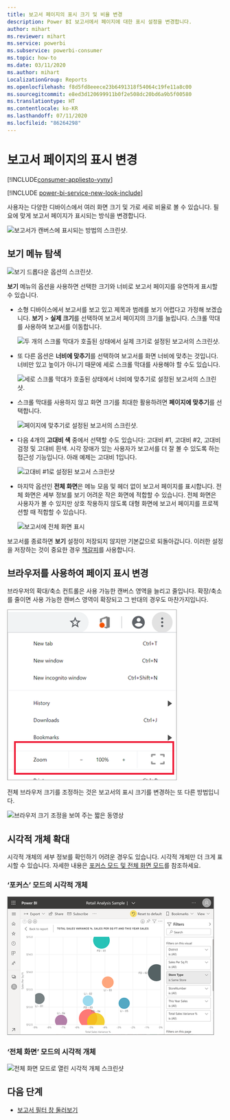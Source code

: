 ```yaml
---
title: 보고서 페이지의 표시 크기 및 비율 변경
description: Power BI 보고서에서 페이지에 대한 표시 설정을 변경합니다.
author: mihart
ms.reviewer: mihart
ms.service: powerbi
ms.subservice: powerbi-consumer
ms.topic: how-to
ms.date: 03/11/2020
ms.author: mihart
LocalizationGroup: Reports
ms.openlocfilehash: f8d5fd8eeece23b6491318f54064c19fe11a8c00
ms.sourcegitcommit: e8ed3d120699911b0f2e508dc20bd6a9b5f00580
ms.translationtype: HT
ms.contentlocale: ko-KR
ms.lasthandoff: 07/11/2020
ms.locfileid: "86264298"
---
```

# <a name="change-the-display-of-a-report-page"></a>보고서 페이지의 표시 변경

[!INCLUDE[consumer-appliesto-yyny](../includes/consumer-appliesto-yyny.md)]

[!INCLUDE [power-bi-service-new-look-include](../includes/power-bi-service-new-look-include.md)]

사용자는 다양한 디바이스에서 여러 화면 크기 및 가로 세로 비율로 볼 수 있습니다. 필요에 맞게 보고서 페이지가 표시되는 방식을 변경합니다.

![보고서가 캔버스에 표시되는 방법의 스크린샷.](media/end-user-report-view/power-bi-canvas.png)

## <a name="explore-the-view-menu"></a>보기 메뉴 탐색

![보기 드롭다운 옵션의 스크린샷.](media/end-user-report-view/power-bi-viewmenu.png)


**보기** 메뉴의 옵션을 사용하면 선택한 크기와 너비로 보고서 페이지를 유연하게 표시할 수 있습니다.

- 소형 디바이스에서 보고서를 보고 있고 제목과 범례를 보기 어렵다고 가정해 보겠습니다.  **보기** > **실제 크기**를 선택하여 보고서 페이지의 크기를 늘립니다. 스크롤 막대를 사용하여 보고서를 이동합니다.

    ![두 개의 스크롤 막대가 호출된 상태에서 실제 크기로 설정된 보고서의 스크린샷.](media/end-user-report-view/power-bi-view-actual.png)

- 또 다른 옵션은 **너비에 맞추기**를 선택하여 보고서를 화면 너비에 맞추는 것입니다. 너비만 있고 높이가 아니기 때문에 세로 스크롤 막대를 사용해야 할 수도 있습니다.

  ![세로 스크롤 막대가 호출된 상태에서 너비에 맞추기로 설정된 보고서의 스크린샷.](media/end-user-report-view/power-bi-view-width.png)

- 스크롤 막대를 사용하지 않고 화면 크기를 최대한 활용하려면 **페이지에 맞추기**를 선택합니다.

   ![페이지에 맞추기로 설정된 보고서의 스크린샷.](media/end-user-report-view/power-bi-view-fit.png)

- 다음 4개의 **고대비 색** 중에서 선택할 수도 있습니다: 고대비 #1, 고대비 #2, 고대비 검정 및 고대비 흰색. 시각 장애가 있는 사용자가 보고서를 더 잘 볼 수 있도록 하는 접근성 기능입니다. 아래 예제는 고대비 1입니다. 

    ![고대비 #1로 설정된 보고서 스크린샷](media/end-user-report-view/power-bi-contrast1.png)

- 마지막 옵션인 **전체 화면**은 메뉴 모음 및 헤더 없이 보고서 페이지를 표시합니다. 전체 화면은 세부 정보를 보기 어려운 작은 화면에 적합할 수 있습니다.  전체 화면은 사용자가 볼 수 있지만 상호 작용하지 않도록 대형 화면에 보고서 페이지를 프로젝션할 때 적합할 수 있습니다.  

    ![보고서에 전체 화면 표시](media/end-user-report-view/power-bi-full-screen.png)

보고서를 종료하면 **보기** 설정이 저장되지 않지만 기본값으로 되돌아갑니다. 이러한 설정을 저장하는 것이 중요한 경우 [책갈피](end-user-bookmarks.md)를 사용합니다.

## <a name="use-your-browser-to-change-page-display"></a>브라우저를 사용하여 페이지 표시 변경

브라우저의 확대/축소 컨트롤은 사용 가능한 캔버스 영역을 늘리고 줄입니다. 확장/축소를 줄이면 사용 가능한 캔버스 영역이 확장되고 그 반대의 경우도 마찬가지입니다. 

![브라우저 확대/축소 컨트롤을 보여 주는 짧은 동영상](media/end-user-report-view/power-bi-zoom.png)

전체 브라우저 크기를 조정하는 것은 보고서의 표시 크기를 변경하는 또 다른 방법입니다. 

![브라우저 크기 조정을 보여 주는 짧은 동영상](media/end-user-report-view/power-bi-resize-browser.gif)

## <a name="zoom-in-on-a-visual"></a>시각적 개체 확대
시각적 개체의 세부 정보를 확인하기 어려운 경우도 있습니다. 시각적 개체만 더 크게 표시할 수 있습니다. 자세한 내용은 [포커스 모드 및 전체 화면 모드](end-user-focus.md)를 참조하세요.

### <a name="a-visual-in-focus-mode"></a>‘포커스’ 모드의 시각적 개체 

![포커스 모드로 열린 시각적 개체 스크린샷](media/end-user-report-view/power-bi-focus.png)

### <a name="a-visual-in-full-screen-mode"></a>‘전체 화면’ 모드의 시각적 개체 
![전체 화면 모드로 열린 시각적 개체 스크린샷](media/end-user-report-view/power-bi-full-screen.png)

## <a name="next-steps"></a>다음 단계

* [보고서 필터 창 둘러보기](end-user-report-filter.md)